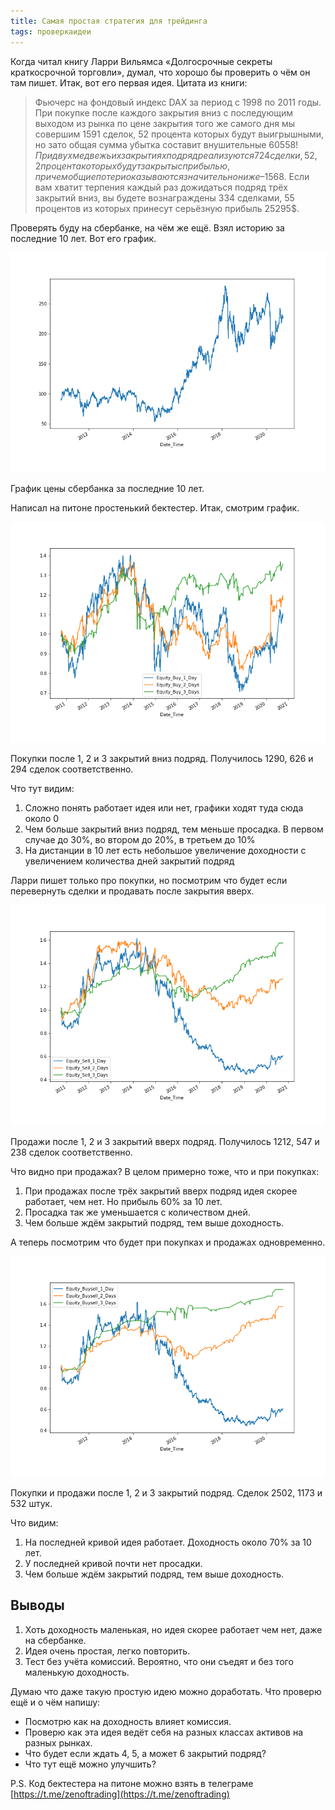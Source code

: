 ```yaml
---
title: Самая простая стратегия для трейдинга
tags: проверкаидеи
---
```


Когда читал книгу Ларри Вильямса «Долгосрочные секреты краткосрочной торговли», думал, что хорошо бы проверить о чём он там пишет. Итак, вот его первая идея. Цитата из книги:

> Фьючерс на фондовый индекс DAX за период с 1998 по 2011 годы. При покупке после каждого закрытия вниз с последующим выходом из рынка по цене закрытия того же самого дня мы совершим 1591 сделок, 52 процента которых будут выигрышными, но зато общая сумма убытка составит внушительные 60558$! При двух медвежьих закрытиях подряд реализуются 724 сделки, 52,2 процента которых будут закрыты с прибылью, причем общие потери оказываются значительно ниже – 1568$. Если вам хватит терпения каждый раз дожидаться подряд трёх закрытий вниз, вы будете вознаграждены 334 сделками, 55 процентов из которых принесут серьёзную прибыль 25295$.

Проверять буду на сбербанке, на чём же ещё. Взял историю за последние 10 лет. Вот его график.

![Купи и держи](/assets/images/2020/11/buyhold.png)

График цены сбербанка за последние 10 лет.

Написал на питоне простенький бектестер. Итак, смотрим график.

![Покупки](/assets/images/2020/11/equity_buy_1_3_days.png)

Покупки после 1, 2 и 3 закрытий вниз подряд. Получилось 1290, 626 и 294 сделок соответственно.

Что тут видим:
1. Сложно понять работает идея или нет, графики ходят туда сюда около 0
2. Чем больше закрытий вниз подряд, тем меньше просадка. В первом случае до 30%, во втором до 20%, в третьем до 10%
3. На дистанции в 10 лет есть небольшое увеличение доходности с увеличением количества дней закрытий подряд

Ларри пишет только про покупки, но посмотрим что будет если перевернуть сделки и продавать после закрытия вверх.

![Продажи](/assets/images/2020/11/equity_sell_1_3_days.png)

Продажи после 1, 2 и 3 закрытий вверх подряд. Получилось 1212, 547 и 238 сделок соответственно.

Что видно при продажах? В целом примерно тоже, что и при покупках:
1. При продажах после трёх закрытий вверх подряд идея скорее работает, чем нет. Но прибыль 60% за 10 лет.
2. Просадка так же уменьшается с количеством дней.
3. Чем больше ждём закрытий подряд, тем выше доходность.

А теперь посмотрим что будет при покупках и продажах одновременно.

![Покупки и продажи вместе](/assets/images/2020/11/equity_buysell_1_3_days.png)

Покупки и продажи после 1, 2 и 3 закрытий подряд. Сделок 2502, 1173 и 532 штук.

Что видим:
1. На последней кривой идея работает. Доходность около 70% за 10 лет.
2. У последней кривой почти нет просадки.
3. Чем больше ждём закрытий подряд, тем выше доходность.

## Выводы
1. Хоть доходность маленькая, но идея скорее работает чем нет, даже на сбербанке.
2. Идея очень простая, легко повторить.
3. Тест без учёта комиссий. Вероятно, что они съедят и без того маленькую доходность.

Думаю что даже такую простую идею можно доработать. Что проверю ещё и о чём напишу:
- Посмотрю как на доходность влияет комиссия.
- Проверю как эта идея ведёт себя на разных классах активов на разных рынках.
- Что будет если ждать 4, 5, а может 6 закрытий подряд?
- Что тут ещё можно улучшить?

P.S. Код бектестера на питоне можно взять в телеграме [https://t.me/zenoftrading](https://t.me/zenoftrading)
